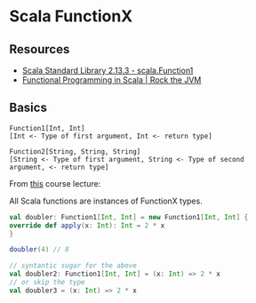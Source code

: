 # Scala FunctionX

Resources
---

- [Scala Standard Library 2.13.3 - scala.Function1][1]
- [Functional Programming in Scala | Rock the JVM][2]

<!-- Links -->
[1]: https://www.scala-lang.org/api/2.13.3/scala/Function1.html
[2]: https://rockthejvm.com/courses/728053/lectures/13122612

<!-- Links end -->


Basics
---

```
Function1[Int, Int]
[Int <- Type of first argument, Int <- return type]

Function2[String, String, String]
[String <- Type of first argument, String <- Type of second
argument, <- return type]
```

From [this][2] course lecture:

All Scala functions are instances of FunctionX types.

```scala
val doubler: Function1[Int, Int] = new Function1[Int, Int] {
override def apply(x: Int): Int = 2 * x
}

doubler(4) // 8

// syntantic sugar for the above
val doubler2: Function1[Int, Int] = (x: Int) => 2 * x
// or skip the type
val doubler3 = (x: Int) => 2 * x
```
